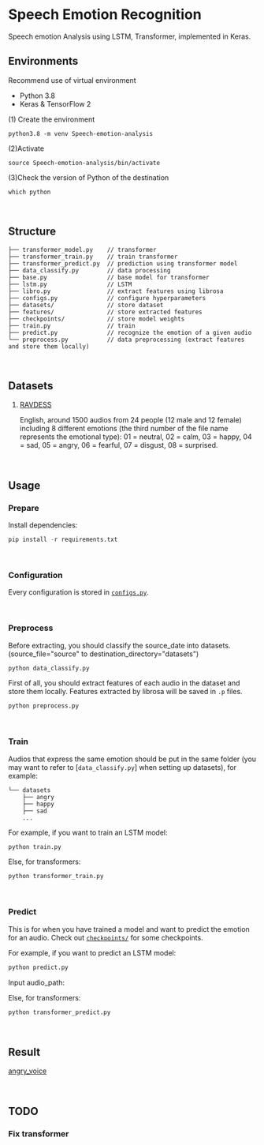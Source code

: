 # Speech Emotion Recognition

Speech emotion Analysis using LSTM, Transformer, implemented in Keras.
&nbsp;

## Environments

Recommend use of virtual environment 
- Python 3.8
- Keras & TensorFlow 2


(1) Create the environment
```
python3.8 -m venv Speech-emotion-analysis 
```
(2)Activate
```
source Speech-emotion-analysis/bin/activate
```
(3)Check the version of Python of the destination 
```
which python 
```

&nbsp;

## Structure

```
├── transformer_model.py    // transformer
├── transformer_train.py    // train transformer
├── transformer_predict.py  // prediction using transformer model
├── data_classify.py        // data processing
├── base.py                 // base model for transformer
├── lstm.py                 // LSTM
├── libro.py                // extract features using librosa
├── configs.py              // configure hyperparameters
├── datasets/               // store dataset
├── features/               // store extracted features
├── checkpoints/            // store model weights
├── train.py                // train
├── predict.py              // recognize the emotion of a given audio
└── preprocess.py           // data preprocessing (extract features and store them locally)
```

&nbsp;
## Datasets

1. [RAVDESS](https://zenodo.org/record/1188976)

   English, around 1500 audios from 24 people (12 male and 12 female) including 8 different emotions (the third number of the file name represents the emotional type): 01 = neutral, 02 = calm, 03 = happy, 04 = sad, 05 = angry, 06 = fearful, 07 = disgust, 08 = surprised.

&nbsp;

## Usage

### Prepare

Install dependencies:

```python
pip install -r requirements.txt
```

&nbsp;

### Configuration

Every configuration is stored in [`configs.py`](https://github.com/Stoneyew/Speech-Emotion-Analysis/blob/main/configs.py).

&nbsp;

### Preprocess
Before extracting, you should classify the source_date into datasets.(source_file="source" to destination_directory="datasets")
```python
python data_classify.py
```

First of all, you should extract features of each audio in the dataset and store them locally. Features extracted by librosa will be saved in `.p` files.

```python
python preprocess.py
```

&nbsp;

### Train

Audios that express the same emotion should be put in the same folder (you may want to refer to [`data_classify.py`] when setting up datasets), for example:

```
└── datasets
    ├── angry
    ├── happy
    ├── sad
    ...
```

For example, if you want to train an LSTM model:

```python
python train.py
```

Else, for transformers:

```python
python transformer_train.py
```

&nbsp;

### Predict

This is for when you have trained a model and want to predict the emotion for an audio. Check out [`checkpoints/`](https://github.com/Stoneyew/Speech-Emotion-Analysis/tree/main/checkpoints) for some checkpoints.

For example, if you want to predict an LSTM model:

```python
python predict.py
```

Input audio_path: <your dir of target audio>

Else, for transformers:

```python
python transformer_predict.py
```

&nbsp;
## Result
[angry_voice](https://github.com/Stoneyew/Speech-Emotion-Analysis/assets/146422042/318f82cd-c759-4785-9673-41c598d00059)


&nbsp;
## TODO

### Fix transformer
